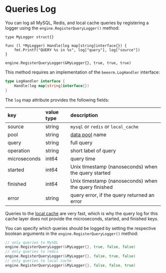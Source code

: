 # Queries Log

You can log all MySQL, Redis, and local cache queries by registering a logger using the `engine.RegisterQueryLogger()` method:

```go{7}
type MyLogger struct{}

func (l *MyLogger) Handle(log map[string]interface{}) {
	fmt.Printf("QUERY %s in %s", log["query"], log["source"])
}

engine.RegisterQueryLogger(&MyLogger{}, true, true, true)
```

This method requires an implementation of the `beeorm.LogHandler` interface:

```go
type LogHandler interface {
	Handle(log map[string]interface{})
}
```

The `log` map attribute provides the following fields:

| key        | value type         | description  |
| :------------- |:-------------| :-----|
| source      | string  | `mysql` or `redis` or `local_cache`  |
| pool      | string  | [data pool](/guide/data_pools.html#mysql-pool) name  |
| query      | string  | full query  |
| operation      | string  | short label of query  |
| microseconds      | int64  | query time  |
| started      | int64  | Unix timestamp (nanoseconds) when the query started  |
| finished      | int64  | Unix timestamp (nanoseconds) when the query finished  |
| error      | string  | query error, if the query returned an error  |

Queries to the [local cache](/guide/local_cache.html) are very fast, which is why the query log for this cache layer does not provide the microseconds, started, and finished keys.

You can specify which queries should be logged by setting the respective boolean arguments in the `engine.RegisterQueryLogger()` method:

```go
// only queries to MySQL
engine.RegisterQueryLogger(&MyLogger{}, true, false, false)
// only queries to redis
engine.RegisterQueryLogger(&MyLogger{}, false, true, false)
// only queries to local cache
engine.RegisterQueryLogger(&MyLogger{}, false, false, true)
```